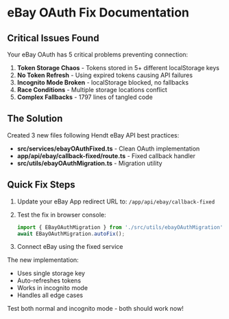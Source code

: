 # eBay OAuth Fix Documentation

## Critical Issues Found

Your eBay OAuth has 5 critical problems preventing connection:

1. **Token Storage Chaos** - Tokens stored in 5+ different localStorage keys
2. **No Token Refresh** - Using expired tokens causing API failures  
3. **Incognito Mode Broken** - localStorage blocked, no fallbacks
4. **Race Conditions** - Multiple storage locations conflict
5. **Complex Fallbacks** - 1797 lines of tangled code

## The Solution

Created 3 new files following Hendt eBay API best practices:

- **src/services/ebayOAuthFixed.ts** - Clean OAuth implementation
- **app/api/ebay/callback-fixed/route.ts** - Fixed callback handler
- **src/utils/ebayOAuthMigration.ts** - Migration utility

## Quick Fix Steps

1. Update your eBay App redirect URL to:
   `/app/api/ebay/callback-fixed`

2. Test the fix in browser console:
   ```javascript
   import { EBayOAuthMigration } from './src/utils/ebayOAuthMigration';
   await EBayOAuthMigration.autoFix();
   ```

3. Connect eBay using the fixed service

The new implementation:
- Uses single storage key
- Auto-refreshes tokens
- Works in incognito mode
- Handles all edge cases

Test both normal and incognito mode - both should work now!
